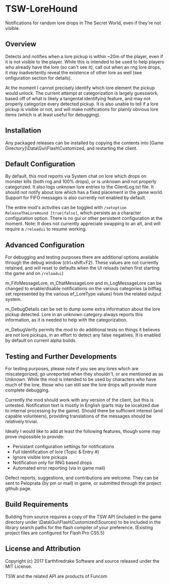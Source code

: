 # TSW-LoreHound
Notifications for random lore drops in The Secret World, even if they're not visible.

## Overview
Detects and notifies when a lore pickup is within ~20m of the player, even if it is not visible to the player. While this is intended to be used to help players who already have the lore (so can't see it), call out when an rng lore drops, it may inadvertently reveal the existence of other lore as well (see onfiguration section for details).

At the moment I cannot precisely identify which lore element the pickup would unlock. The current attempt at categorization is largely guesswork, based off of what is likely a tangental identifying feature, and may not properly categorize every detected pickup. It is also unable to tell if a lore pickup is visible or not, and will make notifications for plainly obvious lore items (which is at least useful for debugging).

## Installation
Any packaged releases can be installed by copying the contents into [Game Directory]\Data\Gui\Flash\Customized, and restarting the client. 

## Default Configuration
By default, this mod reports via System chat on lore which drops on monster kills (both rng and 100% drops), or is unknown and not properly categorized. It also logs unknown lore entries to the ClientLog.txt file. It should not notify about lore which has a fixed placement in the game world. Support for FIFO messages is also currently not enabled by default.

The entire mod's activities can be toggled with `/setoption ReleaseTheLoreHound [true|false]`, which persists as a character configuration option. There is no gui or other persistent configuration at the moment. Note: It does not currently appreciate swapping to an alt, and will require a `/reloadui` to resume working.

## Advanced Configuration
For debugging and testing purposes there are additional options available through the debug window (ctrl+shift+F2). These values are not currently retained, and will reset to defaults when the UI reloads (when first starting the game and on `/reloadui`)

m_FifoMessageLore, m_ChatMessageLore and m_LogMessageLore can be changed to enable/disable notifications on the various categories (a bitflag set represented by the various ef_LoreType values) from the related output system.

m_DebugDetails can be set to dump some extra information about the lore pickup detected. Lore in an unknown category always reports this information, as it is needed to help with the categorization.

m_DebugVerify permits the mod to do additional tests on things it believes are not lore pickups, in an effort to detect any false negatives. It is enabled by default on current alpha builds.

## Testing and Further Developments
For testing purposes, please note if you see any lores which are miscategorized, go unreported when they shouldn't, or are mentioned as as Unknown. While the mod is intended to be used by characters who have much of the lore, those who can still see the lore drops will provide more complete debugging.

Currently the mod should work with any version of the client, but this is untested. Notification text is mostly in English (parts may be localized due to internal processing by the game). Should there be sufficient interest (and capable volunteers), providing translations of the messages should be relatively trivial.

Ideally I would like to add at least the following features, though some may prove impossible to provide:
+ Persistant configuration settings for notifications
+ Full identification of lore (Topic & Entry #)
+ Ignore visible lore pickups
+ Notification only for RNG based drops
+ Automated error reporting (via in game mail)

Defect reports, suggestions, and contributions are welcome. They can be sent to Peloprata (by pm or mail) in game, or submitted through the project github page.

## Build Requirements
Building from source requires a copy of the TSW API (included in the game directory under \Data\Gui\Flash\Customized\Sources) to be included in the library search paths for the flash compiler of your preference. (Existing project files are configured for Flash Pro CS5.5)

## License and Attribution
Copyright (c) 2017 Earthfiredrake
Software and source released under the MIT License.

TSW and the related API are products of Funcom